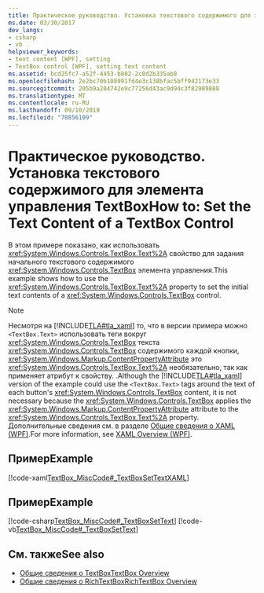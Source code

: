 ```yaml
---
title: Практическое руководство. Установка текстового содержимого для элемента управления TextBox
ms.date: 03/30/2017
dev_langs:
- csharp
- vb
helpviewer_keywords:
- text content [WPF], setting
- TextBox control [WPF], setting text content
ms.assetid: bcd25fc7-a52f-4453-b802-2c8d2b335ab8
ms.openlocfilehash: 2e2bc70b108991fd4e3c138bfac5bff942173e33
ms.sourcegitcommit: 205b9a204742e9c77256d43ac9d94c3f82909808
ms.translationtype: MT
ms.contentlocale: ru-RU
ms.lasthandoff: 09/10/2019
ms.locfileid: "70856109"
---
```

# <a name="how-to-set-the-text-content-of-a-textbox-control"></a><span data-ttu-id="3612b-102">Практическое руководство. Установка текстового содержимого для элемента управления TextBox</span><span class="sxs-lookup"><span data-stu-id="3612b-102">How to: Set the Text Content of a TextBox Control</span></span>

<span data-ttu-id="3612b-103">В этом примере показано, как использовать <xref:System.Windows.Controls.TextBox.Text%2A> свойство для задания начального текстового содержимого <xref:System.Windows.Controls.TextBox> элемента управления.</span><span class="sxs-lookup"><span data-stu-id="3612b-103">This example shows how to use the <xref:System.Windows.Controls.TextBox.Text%2A> property to set the initial text contents of a <xref:System.Windows.Controls.TextBox> control.</span></span>

> [!NOTE]
> <span data-ttu-id="3612b-104">Несмотря на [!INCLUDE[TLA#tla_xaml](../../../../includes/tlasharptla-xaml-md.md)] то, что в версии примера можно `<TextBox.Text>` использовать теги вокруг <xref:System.Windows.Controls.TextBox> текста <xref:System.Windows.Controls.TextBox> содержимого каждой кнопки, <xref:System.Windows.Markup.ContentPropertyAttribute> это <xref:System.Windows.Controls.TextBox.Text%2A> необязательно, так как применяет атрибут к свойству. .</span><span class="sxs-lookup"><span data-stu-id="3612b-104">Although the [!INCLUDE[TLA#tla_xaml](../../../../includes/tlasharptla-xaml-md.md)] version of the example could use the `<TextBox.Text>` tags around the text of each button's <xref:System.Windows.Controls.TextBox> content, it is not necessary because the <xref:System.Windows.Controls.TextBox> applies the <xref:System.Windows.Markup.ContentPropertyAttribute> attribute to the <xref:System.Windows.Controls.TextBox.Text%2A> property.</span></span> <span data-ttu-id="3612b-105">Дополнительные сведения см. в разделе [Общие сведения о XAML (WPF)](../advanced/xaml-overview-wpf.md).</span><span class="sxs-lookup"><span data-stu-id="3612b-105">For more information, see [XAML Overview (WPF)](../advanced/xaml-overview-wpf.md).</span></span>

## <a name="example"></a><span data-ttu-id="3612b-106">Пример</span><span class="sxs-lookup"><span data-stu-id="3612b-106">Example</span></span>

[!code-xaml[TextBox_MiscCode#_TextBoxSetTextXAML](~/samples/snippets/csharp/VS_Snippets_Wpf/TextBox_MiscCode/CSharp/Window1.xaml#_textboxsettextxaml)]

## <a name="example"></a><span data-ttu-id="3612b-107">Пример</span><span class="sxs-lookup"><span data-stu-id="3612b-107">Example</span></span>

[!code-csharp[TextBox_MiscCode#_TextBoxSetText](~/samples/snippets/csharp/VS_Snippets_Wpf/TextBox_MiscCode/CSharp/Window1.xaml.cs#_textboxsettext)]
[!code-vb[TextBox_MiscCode#_TextBoxSetText](~/samples/snippets/visualbasic/VS_Snippets_Wpf/TextBox_MiscCode/VisualBasic/Window1.xaml.vb#_textboxsettext)]

## <a name="see-also"></a><span data-ttu-id="3612b-108">См. также</span><span class="sxs-lookup"><span data-stu-id="3612b-108">See also</span></span>

- [<span data-ttu-id="3612b-109">Общие сведения о TextBox</span><span class="sxs-lookup"><span data-stu-id="3612b-109">TextBox Overview</span></span>](textbox-overview.md)
- [<span data-ttu-id="3612b-110">Общие сведения о RichTextBox</span><span class="sxs-lookup"><span data-stu-id="3612b-110">RichTextBox Overview</span></span>](richtextbox-overview.md)
